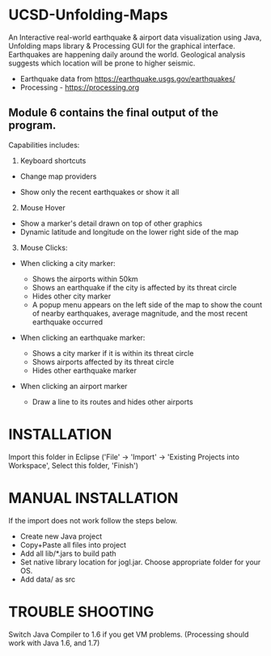 # UCSD-Unfolding-Maps
An Interactive real-world earthquake &amp; airport data visualization using Java, Unfolding maps library &amp; Processing GUI for the graphical interface. Earthquakes are happening daily around the world. Geological analysis suggests which location will be prone to higher seismic.

- Earthquake data from https://earthquake.usgs.gov/earthquakes/
- Processing - https://processing.org


## Module 6 contains the final output of the program.

Capabilities includes:

1. Keyboard shortcuts

* Change map providers
- Show only the recent earthquakes or show it all

2. Mouse Hover

- Show a marker's detail drawn on top of other graphics
- Dynamic latitude and longitude on the lower right side of the map

3. Mouse Clicks:

- When clicking a city marker:
    + Shows the airports within 50km
    + Shows an earthquake if the city is affected by its threat circle
    + Hides other city marker
    + A popup menu appears on the left side of the map to show the count of nearby earthquakes, average magnitude, and the most recent earthquake occurred
    
- When clicking an earthquake marker:
   + Shows a city marker if it is within its threat circle
   + Shows airports affected by its threat circle
   + Hides other earthquake marker
   
- When clicking an airport marker 
   + Draw a line to its routes and hides other airports
   
   
# INSTALLATION

Import this folder in Eclipse ('File' -> 'Import' -> 'Existing Projects into Workspace', Select this folder, 'Finish')

# MANUAL INSTALLATION

If the import does not work follow the steps below.

- Create new Java project
- Copy+Paste all files into project
- Add all lib/*.jars to build path
- Set native library location for jogl.jar. Choose appropriate folder for your OS.
- Add data/ as src

# TROUBLE SHOOTING

Switch Java Compiler to 1.6 if you get VM problems. (Processing should work with Java 1.6, and 1.7)

